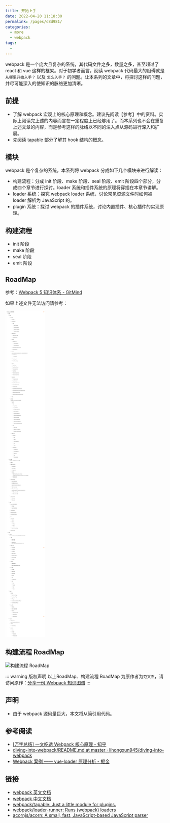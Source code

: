 ```yaml
---
title: 开始上手
date: 2022-04-20 11:18:30
permalink: /pages/d8d981/
categories:
  - more
  - webpack
tags:
  - 
---
```


webpack 是一个庞大且复杂的系统，其代码文件之多，数量之多，甚至超过了 react 和 vue 这样的框架。对于初学者而言，阅读 webpack 代码最大的阻碍就是 `从哪里开始入手？` 以及 `怎么入手？` 的问题。让本系列的文章中，将探讨这样的问题，并尽可能深入的使知识的脉络更加清晰。

<!-- more -->

## 前提

- 了解 webpack 宏观上的核心原理和概念。建议先阅读【参考】中的资料。实际上阅读完上述的内容而言在一定程度上已经够用了。而本系列也不会在重复上述文章的内容，而是参考这样的脉络以不同的注入点从源码进行深入和扩展。
- 先阅读 tapable 部分了解其 hook 结构的概念。

## 模块

webpack 是个复杂的系统，本系列将 webpack 分成如下几个模块来进行解读：

- 构建流程：分成 init 阶段、make 阶段、seal 阶段、emit 阶段四个部分，分成四个章节进行探讨。loader 系统和插件系统的原理将穿插在本章节讲解。
- loader 系统：探究 webpack loader 系统，讨论常见资源文件时如何被 loader 解析为 JavaScript 的。
- plugin 系统：探讨 webpack 的插件系统，讨论内置插件、核心插件的实现原理。

## 构建流程

- init 阶段
- make 阶段
- seal 阶段
- emit 阶段

## RoadMap

参考：[Webpack 5 知识体系 - GitMind](https://gitmind.cn/app/doc/fac1c196e29b8f9052239f16cff7d4c7)

如果上述文件无法访问请参考：

![Webpack 5 知识体系](/assets/img/webpack_road_map.png?from=webpack)

## 构建流程 RoadMap

![构建流程 RoadMap](https://cdn.jsdelivr.net/gh/jonsam-ng/image-hosting@master/20220420/image.22y10ufprlmo.webp)

::: warning 版权声明
以上RoadMap、构建流程 RoadMap 为原作者为`范文杰`，请访问原作：[分享一份 Webpack 知识图谱](https://juejin.cn/post/6948763207397965855)
:::

## 声明

- 由于 webpack 源码量巨大，本文将从简引用代码。

## 参考阅读

- [[万字总结] 一文吃透 Webpack 核心原理 - 知乎](https://zhuanlan.zhihu.com/p/363928061)
- [diving-into-webpack/README.md at master · lihongxun945/diving-into-webpack](https://github.com/lihongxun945/diving-into-webpack/blob/master/README.md)
- [Webpack 案例 —— vue-loader 原理分析 - 掘金](https://juejin.cn/post/6937125495439900685)

## 链接

- [webpack 英文文档](https://webpack.js.org/)
- [webpack 中文文档](https://webpack.docschina.org/)
- [webpack/tapable: Just a little module for plugins.](https://github.com/webpack/tapable)
- [webpack/loader-runner: Runs (webpack) loaders](https://github.com/webpack/loader-runner)
- [acornjs/acorn: A small, fast, JavaScript-based JavaScript parser](https://github.com/acornjs/acorn)
